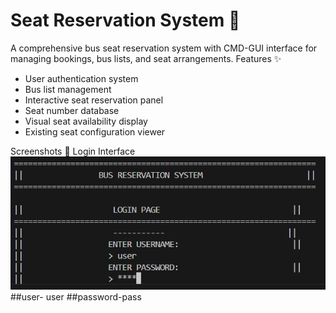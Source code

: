 # Seat Reservation System 🚌

A comprehensive bus seat reservation system with CMD-GUI interface for managing bookings, bus lists, and seat arrangements.
Features ✨
- User authentication system
- Bus list management
- Interactive seat reservation panel
- Seat number database
- Visual seat availability display
- Existing seat configuration viewer

  
Screenshots 📸
Login Interface
![Login Page](login.png)
<br>
##user- user
##password-pass
